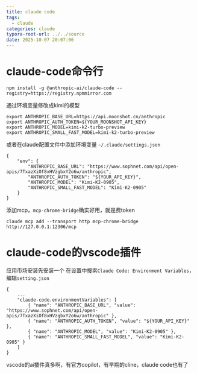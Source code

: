 ```yaml
---
title: claude code
tags:
  - claude
categories: claude
typora-root-url: ../../source
date: 2025-10-07 20:07:06
---
```


# claude-code命令行

```
npm install -g @anthropic-ai/claude-code --registry=https://registry.npmmirror.com
```

通过环境变量修改成kimi的模型
```
export ANTHROPIC_BASE_URL=https://api.moonshot.cn/anthropic
export ANTHROPIC_AUTH_TOKEN=${YOUR_MOONSHOT_API_KEY}
export ANTHROPIC_MODEL=kimi-k2-turbo-preview
export ANTHROPIC_SMALL_FAST_MODEL=kimi-k2-turbo-preview
```

或者在claude配置文件中添加环境变量
`~/.claude/settings.json`
```
{
    "env": {
        "ANTHROPIC_BASE_URL": "https://www.sophnet.com/api/open-apis/7TxazXiOf8xHVzgbxY2o6w/anthropic",
        "ANTHROPIC_AUTH_TOKEN": "${YOUR_API_KEY}",
        "ANTHROPIC_MODEL": "Kimi-K2-0905",
        "ANTHROPIC_SMALL_FAST_MODEL": "Kimi-K2-0905"
    }
}
```

添加mcp，`mcp-chrome-bridge`确实好用，就是费token

```
claude mcp add --transport http mcp-chrome-bridge http://127.0.0.1:12306/mcp
```


# claude-code的vscode插件
应用市场安装先安装一个
在设置中搜索`Claude Code: Environment Variables`，编辑`setting.json`

```
{
    ...
    "claude-code.environmentVariables": [
        { "name": "ANTHROPIC_BASE_URL", "value": "https://www.sophnet.com/api/open-apis/7TxazXiOf8xHVzgbxY2o6w/anthropic" },
        { "name": "ANTHROPIC_AUTH_TOKEN", "value": "${YOUR_API_KEY}" },
        { "name": "ANTHROPIC_MODEL", "value": "Kimi-K2-0905" },
        { "name": "ANTHROPIC_SMALL_FAST_MODEL", "value": "Kimi-K2-0905" }
    ]
}
```

vscode的ai插件真多啊，有官方copilot，有早期的cline，claude code也有了



